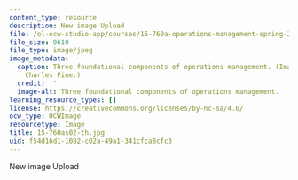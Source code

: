 ```yaml
---
content_type: resource
description: New image Upload
file: /ol-ocw-studio-app/courses/15-760a-operations-management-spring-2002/f54d16d11082c02a49a1341cfca8cfc3_15-760as02-th.jpg
file_size: 9619
file_type: image/jpeg
image_metadata:
  caption: Three foundational components of operations management. (Image by Prof.
    Charles Fine.)
  credit: ''
  image-alt: Three foundational components of operations management.
learning_resource_types: []
license: https://creativecommons.org/licenses/by-nc-sa/4.0/
ocw_type: OCWImage
resourcetype: Image
title: 15-760as02-th.jpg
uid: f54d16d1-1082-c02a-49a1-341cfca8cfc3
---
```

New image Upload
